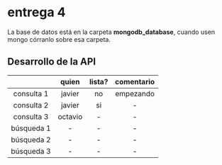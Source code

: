 # entrega 4
La base de datos está en la carpeta **mongodb_database**, cuando usen mongo córranlo sobre esa carpeta.


## Desarrollo de la API
|  | quien | lista? | comentario |
|:----------:|:-------:|:------:|:----------:|
| consulta 1 | javier | no | empezando |
| consulta 2 | javier | si | - |
| consulta 3 | octavio | - | - |
| búsqueda 1 | - | - | - |
| búsqueda 2 | - | - | - |
| búsqueda 3 | - | - | - |
